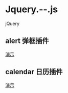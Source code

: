 # Jquery.--.js
jQuery



## alert 弹框插件

[演示](https://lennonover.github.io/Jquery.--.js/alert/index.html)

## calendar 日历插件

[演示](https://lennonover.github.io/Jquery.--.js/calendar/calendar.html)
